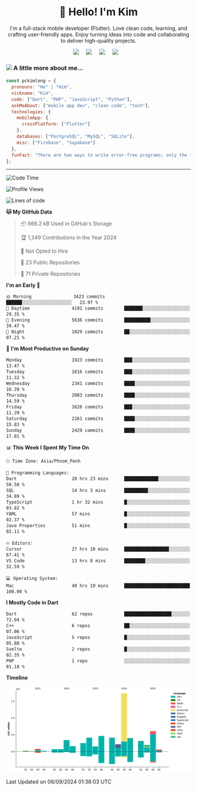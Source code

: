 <h1 align="center">👋 Hello! I'm Kim</h1>

<p align="center">
   I'm a full-stack mobile developer (Flutter). Love clean code, learning, and crafting user-friendly apps. Enjoy turning ideas into code and collaborating to deliver high-quality projects.
</p>

<p align="center">
  <a href="mailto:pochkimlong88@gmail.com"><img src="https://img.shields.io/badge/gmail-%23D14836.svg?&style=for-the-badge&logo=gmail&logoColor=white" /></a>&nbsp;&nbsp;&nbsp;&nbsp;
  <a href="https://t.me/pochkimlong/"><img src="https://img.shields.io/badge/telegram-%230077B5.svg?&style=for-the-badge&logo=telegram&logoColor=white" /></a>&nbsp;&nbsp;&nbsp;&nbsp;
  <a href="https://www.youtube.com/@PochKimlong/"><img src="https://img.shields.io/badge/youtube-%23dc2743.svg?&style=for-the-badge&logo=youtube&logoColor=white" /></a>&nbsp;&nbsp;&nbsp;&nbsp;
  <a href="https://www.tiktok.com/@pckimlong/"><img src="https://img.shields.io/badge/tiktok-%23000000.svg?&style=for-the-badge&logo=tiktok&logoColor=white" /></a>&nbsp;&nbsp;&nbsp;&nbsp;
</p>

### <img src="https://media.giphy.com/media/VgCDAzcKvsR6OM0uWg/giphy.gif" width="50"> A little more about me...  

```javascript
const pckimlong = {
  pronouns: "He" | "Him",
  nickname: "Kim",
  code: ["Dart", "PHP", "JavaScript", "Python"],
  askMeAbout: ["mobile app dev", "clean code", "tech"],
  technologies: {
    mobileApp: {
      crossPlatform: ["Flutter"]
    },
    databases: ["PostgreSQL", "MySQL", "SQLite"],
    misc: ["Firebase", "Supabase"]
  },
  funFact: "There are two ways to write error-free programs; only the third one works."
};
```
---

<!--START_SECTION:waka-->
![Code Time](http://img.shields.io/badge/Code%20Time-470%20hrs%2031%20mins-blue)

![Profile Views](http://img.shields.io/badge/Profile%20Views-2-blue)

![Lines of code](https://img.shields.io/badge/From%20Hello%20World%20I%27ve%20Written-26.4%20million%20lines%20of%20code-blue)

**🐱 My GitHub Data** 

> 📦 666.2 kB Used in GitHub's Storage 
 > 
> 🏆 1,349 Contributions in the Year 2024
 > 
> 🚫 Not Opted to Hire
 > 
> 📜 23 Public Repositories 
 > 
> 🔑 71 Private Repositories 
 > 
**I'm an Early 🐤** 

```text
🌞 Morning                3423 commits        ██████░░░░░░░░░░░░░░░░░░░   23.97 % 
🌆 Daytime                4191 commits        ███████░░░░░░░░░░░░░░░░░░   29.35 % 
🌃 Evening                5636 commits        ██████████░░░░░░░░░░░░░░░   39.47 % 
🌙 Night                  1029 commits        ██░░░░░░░░░░░░░░░░░░░░░░░   07.21 % 
```
📅 **I'm Most Productive on Sunday** 

```text
Monday                   1923 commits        ███░░░░░░░░░░░░░░░░░░░░░░   13.47 % 
Tuesday                  1616 commits        ███░░░░░░░░░░░░░░░░░░░░░░   11.32 % 
Wednesday                2341 commits        ████░░░░░░░░░░░░░░░░░░░░░   16.39 % 
Thursday                 2083 commits        ████░░░░░░░░░░░░░░░░░░░░░   14.59 % 
Friday                   1626 commits        ███░░░░░░░░░░░░░░░░░░░░░░   11.39 % 
Saturday                 2261 commits        ████░░░░░░░░░░░░░░░░░░░░░   15.83 % 
Sunday                   2429 commits        ████░░░░░░░░░░░░░░░░░░░░░   17.01 % 
```


📊 **This Week I Spent My Time On** 

```text
🕑︎ Time Zone: Asia/Phnom_Penh

💬 Programming Languages: 
Dart                     20 hrs 23 mins      █████████████░░░░░░░░░░░░   50.58 % 
SQL                      14 hrs 3 mins       █████████░░░░░░░░░░░░░░░░   34.89 % 
TypeScript               1 hr 32 mins        █░░░░░░░░░░░░░░░░░░░░░░░░   03.82 % 
YAML                     57 mins             █░░░░░░░░░░░░░░░░░░░░░░░░   02.37 % 
Java Properties          51 mins             █░░░░░░░░░░░░░░░░░░░░░░░░   02.11 % 

🔥 Editors: 
Cursor                   27 hrs 10 mins      █████████████████░░░░░░░░   67.41 % 
VS Code                  13 hrs 8 mins       ████████░░░░░░░░░░░░░░░░░   32.59 % 

💻 Operating System: 
Mac                      40 hrs 19 mins      █████████████████████████   100.00 % 
```

**I Mostly Code in Dart** 

```text
Dart                     62 repos            ██████████████████░░░░░░░   72.94 % 
C++                      6 repos             ██░░░░░░░░░░░░░░░░░░░░░░░   07.06 % 
JavaScript               5 repos             █░░░░░░░░░░░░░░░░░░░░░░░░   05.88 % 
Svelte                   2 repos             █░░░░░░░░░░░░░░░░░░░░░░░░   02.35 % 
PHP                      1 repo              ░░░░░░░░░░░░░░░░░░░░░░░░░   01.18 % 
```



**Timeline**

![Lines of Code chart](https://raw.githubusercontent.com/pckimlong/pckimlong/main/assets/bar_graph.png)


 Last Updated on 06/09/2024 01:38:03 UTC
<!--END_SECTION:waka-->

<!---
PochKimlong/PochKimlong is a ✨ special ✨ repository because its `README.md` (this file) appears on your GitHub profile.
You can click the Preview link to take a look at your changes.
--->
